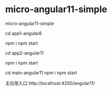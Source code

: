 # micro-angular11-simple
micro-angular11-simple
  
cd app1-angular8

npm i
npm start


cd app2-angular11

npm i
npm start

cd main-angular11
npm i
npm start


主应用入口
http://localhost:4200/angular11/
